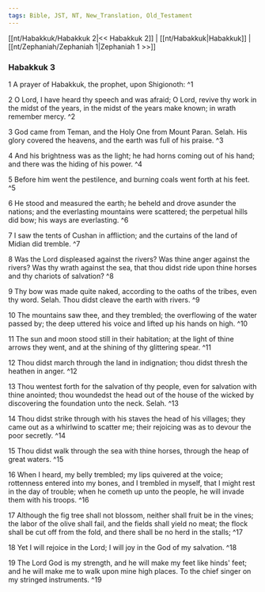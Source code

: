 ```yaml
---
tags: Bible, JST, NT, New_Translation, Old_Testament
---
```


[[nt/Habakkuk/Habakkuk 2|<< Habakkuk 2]] | [[nt/Habakkuk|Habakkuk]] | [[nt/Zephaniah/Zephaniah 1|Zephaniah 1 >>]]

### Habakkuk 3

1 A prayer of Habakkuk, the prophet, upon Shigionoth:  ^1

2 O Lord, I have heard thy speech and was afraid; O Lord, revive thy work in the midst of the years, in the midst of the years make known; in wrath remember mercy.  ^2

3 God came from Teman, and the Holy One from Mount Paran. Selah. His glory covered the heavens, and the earth was full of his praise.  ^3

4 And his brightness was as the light; he had horns coming out of his hand; and there was the hiding of his power.  ^4

5 Before him went the pestilence, and burning coals went forth at his feet.  ^5

6 He stood and measured the earth; he beheld and drove asunder the nations; and the everlasting mountains were scattered; the perpetual hills did bow; his ways are everlasting.  ^6

7 I saw the tents of Cushan in affliction; and the curtains of the land of Midian did tremble.  ^7

8 Was the Lord displeased against the rivers? Was thine anger against the rivers? Was thy wrath against the sea, that thou didst ride upon thine horses and thy chariots of salvation?  ^8

9 Thy bow was made quite naked, according to the oaths of the tribes, even thy word. Selah. Thou didst cleave the earth with rivers.  ^9

10 The mountains saw thee, and they trembled; the overflowing of the water passed by; the deep uttered his voice and lifted up his hands on high.  ^10

11 The sun and moon stood still in their habitation; at the light of thine arrows they went, and at the shining of thy glittering spear.  ^11

12 Thou didst march through the land in indignation; thou didst thresh the heathen in anger.  ^12

13 Thou wentest forth for the salvation of thy people, even for salvation with thine anointed; thou woundedst the head out of the house of the wicked by discovering the foundation unto the neck. Selah.  ^13

14 Thou didst strike through with his staves the head of his villages; they came out as a whirlwind to scatter me; their rejoicing was as to devour the poor secretly.  ^14

15 Thou didst walk through the sea with thine horses, through the heap of great waters.  ^15

16 When I heard, my belly trembled; my lips quivered at the voice; rottenness entered into my bones, and I trembled in myself, that I might rest in the day of trouble; when he cometh up unto the people, he will invade them with his troops.  ^16

17 Although the fig tree shall not blossom, neither shall fruit be in the vines; the labor of the olive shall fail, and the fields shall yield no meat; the flock shall be cut off from the fold, and there shall be no herd in the stalls;  ^17

18 Yet I will rejoice in the Lord; I will joy in the God of my salvation.  ^18

19 The Lord God is my strength, and he will make my feet like hinds\' feet; and he will make me to walk upon mine high places. To the chief singer on my stringed instruments.  ^19

 
